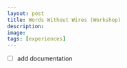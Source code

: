 ```yaml
---
layout: post
title: Words Without Wires (Workshop)
description: 
image:
tags: [experiences]
---
```


- [ ] add documentation